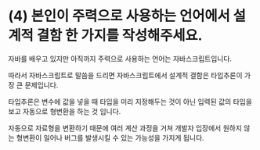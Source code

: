 # (4) 본인이 주력으로 사용하는 언어에서 설계적 결함 한 가지를 작성해주세요.

자바를 배우고 있지만 아직까지 주력으로 사용하는 언어는 자바스크립트입니다. 

따라서 자바스크립트로 말씀을 드리면 자바스크립트에서 설계적 결함은 타입추론이 가장 큰 문제입니다. 

타입추론은 변수에 값을 넣을 때 타입을 미리 지정해두는 것이 아닌 입력된 값의 타입을 보고 자동으로 형변환을 하는 것 입니다.

자동으로 자료형을 변환하기 때문에 여러 계산 과정을 거쳐 개발자 입장에서 원하지 않는 형변환이 일어나 버그를 발생시킬 수 있는 가능성을 가지게 됩니다.